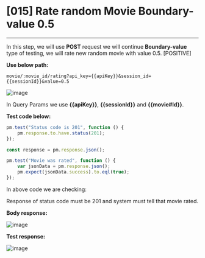 # [015] Rate random Movie Boundary-value 0.5
___

In this step, we will use __POST__ request we will continue __Boundary-value__ type of testing, we will rate new random movie with value 0.5. [POSITIVE]

__Use below path:__
```
movie/:movie_id/rating?api_key={{apiKey}}&session_id={{sessionId}}&value=0.5 
```

![image](https://user-images.githubusercontent.com/122685448/231308148-e6b3b25e-5bdf-42bc-b8d4-1e6c1ba5cf6a.png)
 
In Query Params we use __{{apiKey}}__, __{{sessionId}}__ and __{{movie#Id}}__.

__Test code below:__
```js {.line-numbers}
pm.test("Status code is 201", function () {
    pm.response.to.have.status(201);
});

const response = pm.response.json();

pm.test("Movie was rated", function () {
    var jsonData = pm.response.json();
    pm.expect(jsonData.success).to.eql(true);
});
```

In above code we are checking:

Response of status code must be 201 and system must tell that movie rated.

__Body response:__

![image](https://user-images.githubusercontent.com/122685448/231308156-ed9cbb76-e803-420d-b9cd-5b7d78114912.png)

__Test response:__

![image](https://user-images.githubusercontent.com/122685448/231308169-726b43d1-c7b9-45b9-b382-e06452d0a9eb.png)
 


